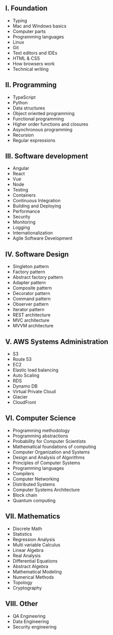 I. Foundation
-----------------------------
- Typing
- Mac and Windows basics
- Computer parts
- Programming languages
- Linux
- Git 
- Text editors and IDEs
- HTML & CSS
- How browsers work
- Technical writing

II. Programming
---------------------------------------
- TypeScript
- Python
- Data structures
- Object oriented programming
- Functional programming
- Higher order functions and closures
- Asynchronous programming 
- Recursion
- Regular expressions


III. Software development
---------------------------------------
- Angular
- React
- Vue
- Node
- Testing
- Containers
- Continuous Integration
- Building and Deploying
- Performance 
- Security
- Monitoring
- Logging 
- Internationalization 
- Agile Software Development


IV. Software Design 
---------------------------------------
- Singleton pattern
- Factory pattern
- Abstract factory pattern
- Adapter pattern
- Composite pattern
- Decorator pattern
- Command pattern
- Observer pattern
- Iterator pattern
- REST architecture
- MVC architecture
- MVVM architecture


V. AWS Systems Administration
---------------------------------------
- S3
- Route 53
- EC2
- Elastic load balancing
- Auto Scaling
- RDS
- Dynamo DB
- Virtual Private Cloud
- Glacier
- CloudFront


VI. Computer Science 
---------------------------------------
- Programming methodology
- Programming abstractions
- Probability for Computer Scientists
- Mathematical foundations of computing
- Computer Organization and Systems
- Design and Analysis of Algorithms
- Principles of Computer Systems
- Programming languages
- Compilers
- Computer Networking
- Distributed Systems
- Computer Systems Architecture
- Block chain
- Quantum computing


VII. Mathematics
---------------------------------------
- Discrete Math
- Statistics
- Regression Analysis
- Multi variable Calculus
- Linear Algebra
- Real Analysis
- Differential Equations
- Abstract Algebra
- Mathematical Modeling
- Numerical Methods
- Topology
- Cryptography


VIII. Other
---------------------------------------
- QA Engineering
- Data Engineering
- Security engineering

